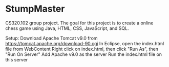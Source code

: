 # StumpMaster
CS320.102 group project. The goal for this project is to create a online chess game using Java, HTML, CSS, JavaScript, and SQL.

Setup:
  Download Apache Tomcat v9.0 from https://tomcat.apache.org/download-90.cgi
  In Eclipse, open the index.html file from WebContent
  Right click on index.html, then click "Run As", then "Run On Server"
  Add Apache v9.0 as the server
  Run the index.html file on this server
